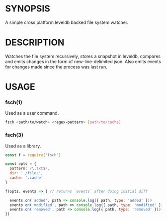 # SYNOPSIS
A simple cross platform leveldb backed file system watcher.

# DESCRIPTION
Watches the file system recursively, stores a snapshot in leveldb, compares
and emits changes in the form of new-line-delimited json. Also emits events
for changes made since the process was last run.

# USAGE

### fsch(1)
Used as a user command.

```bash
fsch <path/to/watch> <regex-pattern> [path/to/cache]
```

### fsch(3)
Used as a library.

```js
const f = require('fsch')

const opts = {
  pattern: /\.txt$/,
  dir: './files',
  cache: '.cache'
}

f(opts, events => { // returns `events` after doing initial diff

  events.on('added', path => console.log({ path, type: 'added' }))
  events.on('modified', path => console.log({ path, type: 'modified' }))
  events.on('removed', path => console.log({ path, type: 'removed' }))
})
```

